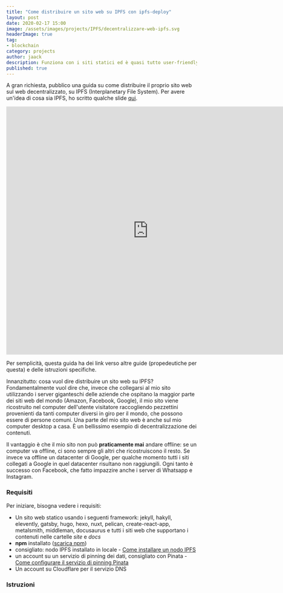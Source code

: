 ```yaml
---
title: "Come distribuire un sito web su IPFS con ipfs-deploy"
layout: post
date: 2020-02-17 15:00
image: /assets/images/projects/IPFS/decentralizzare-web-ipfs.svg
headerImage: true
tag:
- blockchain
category: projects
author: jaack
description: Funziona con i siti statici ed è quasi tutto user-friendly
published: true
---
```


A gran richiesta, pubblico una guida su come distribuire il proprio sito web
sul web decentralizzato, su IPFS (Interplanetary File System). Per avere un'idea
di cosa sia IPFS, ho scritto qualche slide [qui]({{base}}/blockchain-201-ipfs-token-non-fungibili/).

<iframe src="https://www.facebook.com/plugins/post.php?href=https%3A%2F%2Fwww.facebook.com%2Fijaack94%2Fposts%2F10220740078835142&width=750&show_text=true&height=656&appId" width="750" height="656" style="border:none;overflow:hidden" scrolling="no" frameborder="0" allowTransparency="true" allow="encrypted-media"></iframe>

Per semplicità, questa guida ha dei link verso altre guide (propedeutiche per questa) e delle istruzioni specifiche.

Innanzitutto: cosa vuol dire distribuire un sito web su IPFS? Fondamentalmente vuol dire che, invece che collegarsi al mio sito utilizzando i server giganteschi delle aziende che ospitano la maggior parte dei siti web del mondo (Amazon, Facebook, Google), il mio sito viene ricostruito nel computer dell'utente visitatore raccogliendo pezzettini provenienti da tanti computer diversi in giro per il mondo, che possono essere di persone comuni. Una parte del mio sito web è anche sul mio computer desktop a casa. È un bellissimo esempio di decentralizzazione dei contenuti.

Il vantaggio è che il mio sito non può **praticamente mai** andare offline: se un computer va offline, ci sono sempre gli altri che ricostruiscono il resto. Se invece va offline un datacenter di Google, per qualche momento tutti i siti collegati a Google in quel datacenter risultano non raggiungili. Ogni tanto è successo con Facebook, che fatto impazzire anche i server di Whatsapp e Instagram.

### Requisiti

Per iniziare, bisogna vedere i requisiti:
- Un sito web statico usando i seguenti framework: jekyll, hakyll, elevently, gatsby, hugo, hexo, nuxt, pelican, create-react-app, metalsmith, middleman, docusaurus e tutti i siti web che supportano i contenuti nelle cartelle *site* e *docs*
- **npm** installato ([scarica npm](https://nodejs.org/en/download/))
- consigliato: nodo IPFS installato in locale - [Come installare un nodo IPFS]({{base}}/installare-nodo-ipfs)
- un account su un servizio di pinning dei dati, consigliato con Pinata - [Come configurare il servizio di pinning Pinata]({{base}}/configurare-pinning-pinata-ipfs)
- Un account su Cloudflare per il servizio DNS

### Istruzioni

